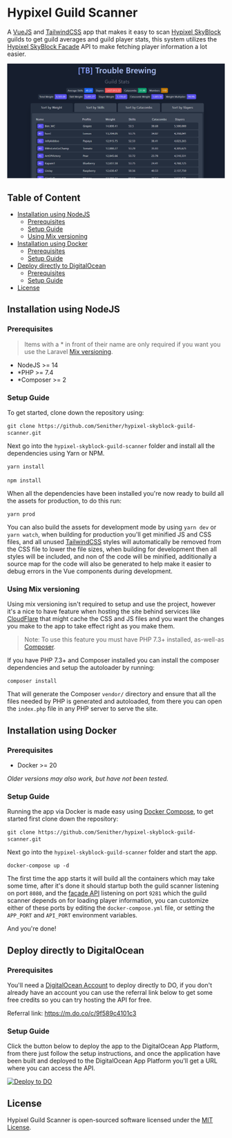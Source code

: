 Hypixel Guild Scanner
=====================

A [VueJS](https://vuejs.org/) and [TailwindCSS](https://tailwindcss.com/) app that makes it easy to scan [Hypixel SkyBlock](https://hypixel.net/) guilds to get guild averages and guild player stats, this system utilizes the [Hypixel SkyBlock Facade](https://github.com/Senither/hypixel-skyblock-facade) API to make fetching player information a lot easier.

![Guild scan example](public/img/guild-scan-example.png "Guild scan example for Trouble Brewing")

## Table of Content

- [Installation using NodeJS](#installation-using-nodejs)
  - [Prerequisites](#prerequisites)
  - [Setup Guide](#setup-guide)
  - [Using Mix versioning](#using-mix-versioning)
- [Installation using Docker](#installation-using-docker)
  - [Prerequisites](#prerequisites-1)
  - [Setup Guide](#setup-guide-1)
- [Deploy directly to DigitalOcean](#deploy-directly-to-digitalocean)
  - [Prerequisites](#prerequisites-2)
  - [Setup Guide](#setup-guide-2)
- [License](#license)

## Installation using NodeJS

### Prerequisites

> Items with a * in front of their name are only required if you want you use the Laravel [Mix versioning](https://laravel-mix.com/docs/5.0/versioning). 

- NodeJS >= 14
- \*PHP >= 7.4
- \*Composer >= 2

### Setup Guide

To get started, clone down the repository using:

    git clone https://github.com/Senither/hypixel-skyblock-guild-scanner.git

Next go into the `hypixel-skyblock-guild-scanner` folder and install all the dependencies using Yarn or NPM.

    yarn install

    npm install

When all the dependencies have been installed you're now ready to build all the assets for production, to do this run:

    yarn prod

You can also build the assets for development mode by using `yarn dev` or `yarn watch`, when building for production you'll get minified JS and CSS files, and all unused [TailwindCSS](https://tailwindcss.com/) styles will automatically be removed from the CSS file to lower the file sizes, when building for development then all styles will be included, and non of the code will be minified, additionally a source map for the code will also be generated to help make it easier to debug errors in the Vue components during development.

### Using Mix versioning

Using mix versioning isn't required to setup and use the project, however it's a nice to have feature when hosting the site behind services like [CloudFlare](https://www.cloudflare.com/) that might cache the CSS and JS files and you want the changes you make to the app to take effect right as you make them.

> Note: To use this feature you must have PHP 7.3+ installed, as-well-as [Composer](https://getcomposer.org/).

If you have PHP 7.3+ and Composer installed you can install the composer dependencies and setup the autoloader by running:

    composer install

That will generate the Composer `vendor/` directory and ensure that all the files needed by PHP is generated and autoloaded, from there you can open the `index.php` file in any PHP server to serve the site.

## Installation using Docker

### Prerequisites

- Docker >= 20

_Older versions may also work, but have not been tested._

### Setup Guide

Running the app via Docker is made easy using [Docker Compose](https://docs.docker.com/compose/), to get started first clone down the repository:

    git clone https://github.com/Senither/hypixel-skyblock-guild-scanner.git

Next go into the `hypixel-skyblock-guild-scanner` folder and start the app.

    docker-compose up -d

The first time the app starts it will build all the containers which may take some time, after it's done it should startup both the guild scanner listening on port `8080`, and the [facade API](https://github.com/Senither/hypixel-skyblock-facade) listening on port `9281` which the guild scanner depends on for loading player information, you can customize either of these ports by editing the `docker-compose.yml` file, or setting the `APP_PORT` and `API_PORT` environment variables.

And you're done!

## Deploy directly to DigitalOcean

### Prerequisites

You'll need a [DigitalOcean Account](https://m.do.co/c/9f589c4101c3) to deploy directly to DO, if you don't already have an account you can use the referral link below to get some free credits so you can try hosting the API for free.

Referral link: https://m.do.co/c/9f589c4101c3

### Setup Guide

Click the button below to deploy the app to the DigitalOcean App Platform, from there just follow the setup instructions, and once the application have been built and deployed to the DigitalOcean App Platform you'll get a URL where you can access the API.

[![Deploy to DO](https://www.deploytodo.com/do-btn-blue.svg)](https://cloud.digitalocean.com/apps/new?repo=https://github.com/Senither/hypixel-skyblock-guild-scanner/tree/master)


## License

Hypixel Guild Scanner is open-sourced software licensed under the [MIT License](https://opensource.org/licenses/MIT).
